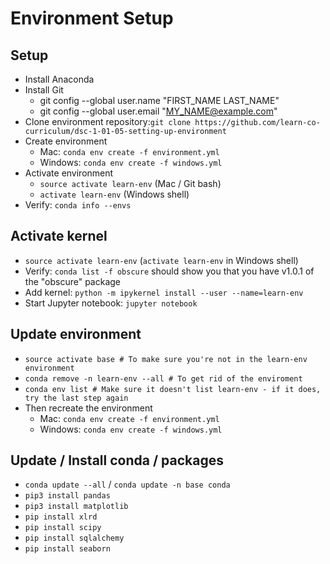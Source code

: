 # Environment Setup
## Setup
- Install Anaconda
- Install Git
  - git config --global user.name "FIRST_NAME LAST_NAME"
  - git config --global user.email "MY_NAME@example.com"
- Clone environment repository:`git clone https://github.com/learn-co-curriculum/dsc-1-01-05-setting-up-environment`
- Create environment
  - Mac: `conda env create -f environment.yml`
  - Windows: `conda env create -f windows.yml`
- Activate environment
  - `source activate learn-env` (Mac / Git bash)
  - `activate learn-env` (Windows shell)
- Verify: `conda info --envs`
## Activate kernel
- `source activate learn-env` (`activate learn-env` in Windows shell)
- Verify: `conda list -f obscure` should show you that you have v1.0.1 of the "obscure" package
- Add kernel: `python -m ipykernel install --user --name=learn-env`
- Start Jupyter notebook: `jupyter notebook`
## Update environment
- `source activate base # To make sure you're not in the learn-env environment`
- `conda remove -n learn-env --all # To get rid of the enviroment`
- `conda env list # Make sure it doesn't list learn-env - if it does, try the last step again`
- Then recreate the environment
  - Mac: `conda env create -f environment.yml`
  - Windows: `conda env create -f windows.yml`
## Update / Install conda / packages
- `conda update --all` / `conda update -n base conda`
- `pip3 install pandas`
- `pip3 install matplotlib`
- `pip install xlrd`
- `pip install scipy`
- `pip install sqlalchemy`
- `pip install seaborn`